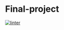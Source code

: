 # Final-project
[![linter](https://github.com/Huzaifa-Khalid2/Final-project/workflows/linter/badge.svg)](https://github.com/marketplace/actions/super-linter)
